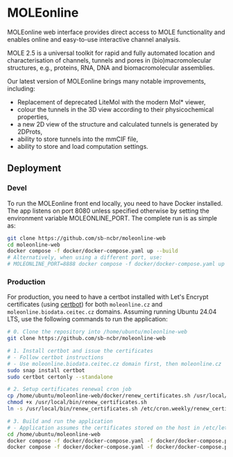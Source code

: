 
# MOLEonline

MOLEonline web interface provides direct access to MOLE functionality and enables online and easy-to-use interactive channel analysis.

MOLE 2.5 is a universal toolkit for rapid and fully automated location and characterisation of channels, tunnels and pores in (bio)macromolecular structures, e.g., proteins, RNA, DNA and biomacromolecular assemblies.

Our latest version of MOLEonline brings many notable improvements, including:

- Replacement of deprecated LiteMol with the modern Mol* viewer,
- colour the tunnels in the 3D view according to their physicochemical properties,
- a new 2D view of the structure and calculated tunnels is generated by 2DProts,
- ability to store tunnels into the mmCIF file,
- ability to store and load computation settings.

## Deployment

### Devel

To run the MOLEonline front end locally, you need to have Docker installed. The app listens on port 8080 unless specified otherwise by setting the environment variable MOLEONLINE_PORT. The complete run is as simple as:

```bash
git clone https://github.com/sb-ncbr/moleonline-web
cd moleonline-web
docker compose -f docker/docker-compose.yaml up --build
# Alternatively, when using a different port, use:
# MOLEONLINE_PORT=8888 docker compose -f docker/docker-compose.yaml up
```

### Production

For production, you need to have a certbot installed with Let's Encrypt certificates (using [certbot](https://certbot.eff.org/instructions?ws=other&os=snap)) for both `moleonline.cz` and `moleonline.biodata.ceitec.cz` domains. Assuming running Ubuntu 24.04 LTS, use the following commands to run the application:

```bash
# 0. Clone the repository into /home/ubuntu/moleonline-web
git clone https://github.com/sb-ncbr/moleonline-web

# 1. Install certbot and issue the certificates
# - Follow certbot instructions
# - Use moleonline.biodata.ceitec.cz domain first, then moleonline.cz
sudo snap install certbot
sudo certbot certonly --standalone

# 2. Setup certificates renewal cron job
cp /home/ubuntu/moleonline-web/docker/renew_certificates.sh /usr/local/bin
chmod +x /usr/local/bin/renew_certificates.sh
ln -s /usr/local/bin/renew_certificates.sh /etc/cron.weekly/renew_certificates.sh

# 3. Build and run the application
# - Application assumes the certificates stored on the host in /etc/letsencrypt/live/moleonline.biodata.ceitec.cz directory
cd /home/ubuntu/moleonline-web
docker compose -f docker/docker-compose.yaml -f docker/docker-compose.production.yaml build
docker compose -f docker/docker-compose.yaml -f docker/docker-compose.production.yaml up
```
